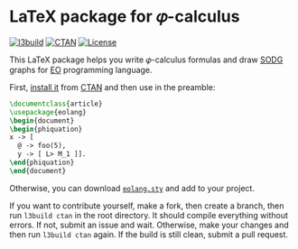 # LaTeX package for 𝜑-calculus

[![l3build](https://github.com/objectionary/eolang.sty/actions/workflows/l3build.yml/badge.svg)](https://github.com/objectionary/eolang.sty/actions/workflows/l3build.yml)
[![CTAN](https://img.shields.io/ctan/v/eolang)](https://ctan.org/pkg/eolang)
[![License](https://img.shields.io/badge/license-MIT-green.svg)](https://github.com/objectionary/eolang.sty/blob/master/LICENSE.txt)

This LaTeX package helps you write 𝜑-calculus formulas and
draw [SODG](https://github.com/objectionary/sodg) graphs
for [EO](https://www.eolang.org) programming language.

First, [install it][install]
from [CTAN](https://ctan.org/pkg/eolang)
and then use in the preamble:

```tex
\documentclass{article}
\usepackage{eolang}
\begin{document}
\begin{phiquation}
x -> [
  @ -> foo(5),
  y -> [ L> M_1 ]].
\end{phiquation}
\end{document}
```

Otherwise, you can download [`eolang.sty`][sty] and add to your project.

If you want to contribute yourself, make a fork, then create a branch, 
then run `l3build ctan` in the root directory.
It should compile everything without errors. If not, submit an issue and wait.
Otherwise, make your changes and then run `l3build ctan` again. If the build is
still clean, submit a pull request.

[install]: https://en.wikibooks.org/wiki/LaTeX/Installing_Extra_Packages
[sty]: https://objectionary.github.io/eolang.sty/eolang.sty
